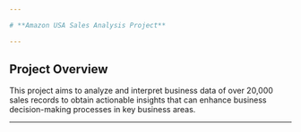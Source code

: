```yaml
---

# **Amazon USA Sales Analysis Project**

---
```


## **Project Overview**
This project aims to analyze and interpret business data of over 20,000 sales records to obtain  actionable insights that can enhance business decision-making processes in key business areas.

---
